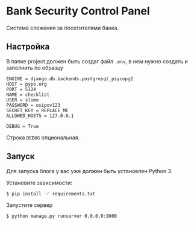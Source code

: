 # Bank Security Control Panel

Система слежения за посетителями банка.


## Настройка
В папке project должен быть создаг файл `.env`, в нем нужно создать и заполнить по образцу
```
ENGINE = django.db.backends.postgresql_psycopg2
HOST = pypo.org
PORT = 5124
NAME = checklist
USER = slime
PASSWORD = osipov123
SECRET_KEY = REPLACE_ME
ALLOWED_HOSTS = 127.0.0.1

DEBUG = True
```
Строка `DEBUG` опциональная.

## Запуск

Для запуска блога у вас уже должен быть установлен Python 3.

Установите зависимости:

```sh
$ pip install -r requirements.txt
```

Запустите сервер

```sh
$ python manage.py runserver 0.0.0.0:8000
```
